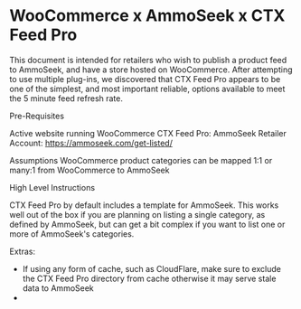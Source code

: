 # WooCommerce x AmmoSeek x CTX Feed Pro

This document is intended for retailers who wish to publish a product feed to AmmoSeek, and have a store hosted on WooCommerce. After attempting to use multiple plug-ins, we discovered that CTX Feed Pro appears to be one of the simplest, and most important reliable, options available to meet the 5 minute feed refresh rate.

Pre-Requisites

Active website running WooCommerce
CTX Feed Pro: 
AmmoSeek Retailer Account: https://ammoseek.com/get-listed/

Assumptions
WooCommerce product categories can be mapped 1:1 or many:1 from WooCommerce to AmmoSeek



High Level Instructions

CTX Feed Pro by default includes a template for AmmoSeek. This works well out of the box if you are planning on listing a single category, as defined by AmmoSeek, but can get a bit complex if you want to list one or more of AmmoSeek's categories.



Extras:

- If using any form of cache, such as CloudFlare, make sure to exclude the CTX Feed Pro directory from cache otherwise it may serve stale data to AmmoSeek
- 
